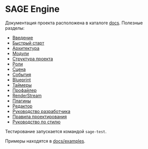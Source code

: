 # SAGE Engine

Документация проекта расположена в каталоге [docs](docs/). Полезные разделы:

- [Введение](docs/intro.md)
- [Быстрый старт](docs/getting_started.md)
- [Архитектура](docs/architecture.md)
- [Модули](docs/modules.md)
- [Структура проекта](docs/structure.md)
- [Роли](docs/roles.md)
- [Сцена](docs/scene.md)
- [События](docs/events.md)
- [Blueprint](docs/blueprint.md)
- [Таймеры](docs/timers.md)
- [Профайлер](docs/profiler.md)
- [RenderStream](docs/renderstream.md)
- [Плагины](docs/plugin.md)
- [Редактор](docs/editor.md)
- [Руководство разработчика](docs/dev_guidelines.md)
- [Правила проектирования](docs/design_rules.md)
- [Руководство по стилю](docs/style_guide.md)

Тестирование запускается командой `sage-test`.

Примеры находятся в [docs/examples](docs/examples/).

